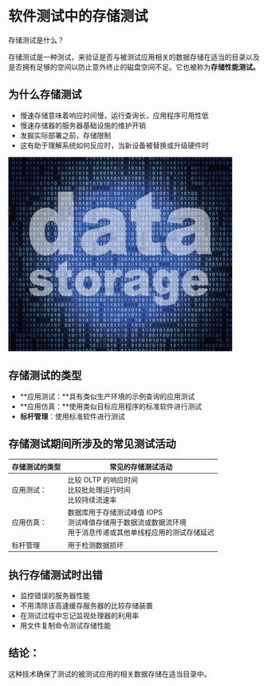 # 软件测试中的存储测试

存储测试是什么？

存储测试是一种测试，来验证是否与被测试应用相关的数据存储在适当的目录以及是否拥有足够的空间以防止意外终止的磁盘空间不足。它也被称为**存储性能测试。**

## 为什么存储测试

- 慢速存储意味着响应时间慢，运行查询长，应用程序可用性低
- 慢速存储器的服务器基础设施的维护开销
- 发掘实际部署之前，存储限制
- 这有助于理解系统如何反应时，当新设备被替换或升级硬件时

![](./images/032216_1102_WhatisStora1.jpg)

## 存储测试的类型

- **应用测试：**具有类似生产环境的示例查询的应用测试
- **应用仿真：**使用类似目标应用程序的标准软件进行测试
- **标杆管理**：使用标准软件进行测试

## 存储测试期间所涉及的常见测试活动

| 存储测试的类型 	| 常见的存储测试活动 |
|---------------|---------------|
| 应用测试：| 比较 OLTP 的响应时间 <br/> 比较批处理运行时间 <br/> 比较持续流速率 |
| 应用仿真： | 数据库用于存储测试峰值 IOPS <br/> 测试峰值存储用于数据流或数据流环境 <br/> 用于消息传递或其他单线程应用的测试存储延迟 |
| 标杆管理 | 用于检测数据损坏 |

## 执行存储测试时出错

- 监控错误的服务器性能
- 不用清除该高速缓存服务器的比较存储装置
- 在测试过程中忘记监视处理器的利用率
- 用文件复制命令测试存储性能

## 结论：

这种技术确保了测试的被测试应用的相关数据存储在适当目录中。